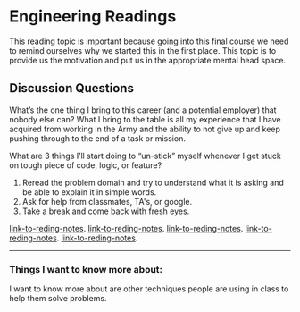# Engineering Readings

This reading topic is important because going into this final course we need to remind ourselves why we started this in the first place. This topic is to provide us the motivation and put us in the appropriate mental head space.

## Discussion Questions

What’s the one thing I bring to this career (and a potential employer) that nobody else can?
What I bring to the table is all my experience that I have acquired from working in the Army and the ability to not give up and keep pushing through to the end of a task or mission.

What are 3 things I’ll start doing to “un-stick” myself whenever I get stuck on tough piece of code, logic, or feature?

1. Reread the problem domain and try to understand what it is asking and be able to explain it in simple words.
2. Ask for help from classmates, TA's, or google.
3. Take a break and come back with fresh eyes.

[link-to-reding-notes](https://anthony-moore.medium.com/pretend-your-time-is-worth-1-000-hour-and-youll-become-100x-more-productive-6ab2302b8e8c).
[link-to-reding-notes](https://medium.freecodecamp.org/how-to-think-like-a-programmer-lessons-in-problem-solving-d1d8bf1de7d2).
[link-to-reding-notes](https://simpleprogrammer.com/solving-problems-breaking-it-down/).
[link-to-reding-notes](https://www.mindtools.com/pages/article/newTMC_5W.htm).
[link-to-reding-notes](https://www.youtube.com/watch?v=9vJRopau0g0).
*************************************************************************************************************

### Things I want to know more about: 

I want to know more about are other techniques people are using in class to help them solve problems.